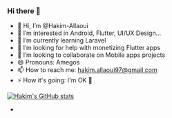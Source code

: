 ### Hi there 👋

<!--### Hi there 👋-->

- 👋 Hi, I’m @Hakim-Allaoui
- 👀 I’m interested in Android, Flutter, UI/UX Design...
- 🌱 I’m currently learning Laravel
- 🤔 I’m looking for help with monetizing Flutter apps
- 💞️ I’m looking to collaborate on Mobile apps projects
- 😄 Pronouns: Amegos
- 📫 How to reach me: hakim.allaoui97@gmail.com
- ⚡ How it's going: I'm <!--BR-->OK<!--EN--> 🙂

[![Hakim's GitHub stats](https://github-readme-stats.vercel.app/api?username=Hakim-Allaoui)](https://github.com/Hakim-Allaoui/github-readme-stats)

- 
<!--
**Hakim-Allaoui/Hakim-Allaoui** is a ✨ _special_ ✨ repository because its `README.md` (this file) appears on your GitHub profile.

Here are some ideas to get you started:

- 🔭 I’m currently working on ...
- 🌱 I’m currently learning ...
- 👯 I’m looking to collaborate on ...
- 🤔 I’m looking for help with ...
- 💬 Ask me about ...
- 📫 How to reach me: ...
- 😄 Pronouns: ...
- ⚡ Fun fact: ...
-->
